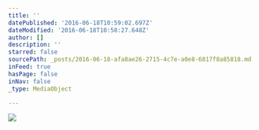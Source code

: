 ```yaml
---
title: ''
datePublished: '2016-06-18T10:59:02.697Z'
dateModified: '2016-06-18T10:58:27.648Z'
author: []
description: ''
starred: false
sourcePath: _posts/2016-06-18-afa8ae26-2715-4c7e-a0e8-6817f8a85818.md
inFeed: true
hasPage: false
inNav: false
_type: MediaObject

---
```

![](https://the-grid-user-content.s3-us-west-2.amazonaws.com/b59adce6-8890-456d-bd03-f6a76df72c8f.jpg)